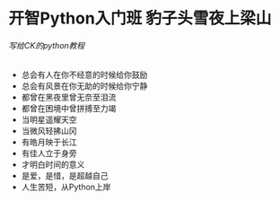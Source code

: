 开智Python入门班 豹子头雪夜上梁山
====================================
###### 写给CK的python教程

- 总会有人在你不经意的时候给你鼓励
- 总会有风景在你无助的时候给你宁静
- 都曾在黑夜里曾无奈至泪流
- 都曾在困境中曾拼搏至力竭
- 当明星遥耀天空
- 当微风轻拂山冈
- 有皓月映于长江
- 有佳人立于身旁
- 才明白时间的意义
- 是爱，是惜，是超越自己
- 人生苦短，从Python上岸






    